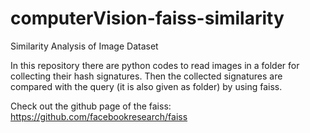 # computerVision-faiss-similarity
Similarity Analysis of Image Dataset

In this repository there are python codes to read images in a folder for collecting their hash signatures. Then the collected signatures are compared with the query (it is also given as folder) by using faiss.

Check out the github page of the faiss: https://github.com/facebookresearch/faiss
